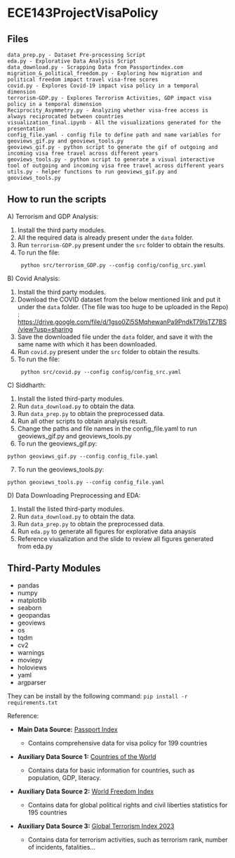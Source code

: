 # ECE143ProjectVisaPolicy

## Files
```
data_prep.py - Dataset Pre-processing Script
eda.py - Explorative Data Analysis Script
data_download.py - Scrapping Data from Passportindex.com
migration_&_political_freedom.py - Exploring how migration and political freedom impact travel visa-free scores
covid.py - Explores Covid-19 impact visa policy in a temporal dimension
terrorism-GDP.py - Explores Terrorism Activities, GDP impact visa policy in a temporal dimension
Reciprocity_Asymmetry.py - Analyzing whether visa-free access is always reciprocated between countries
visualization_final.ipynb - All the visualizations generated for the presentation
config_file.yaml - config file to define path and name variables for geoviews_gif.py and geoviews_tools.py
geoviews_gif.py - python script to generate the gif of outgoing and incoming visa free travel across different years
geoviews_tools.py - python script to generate a visual interactive tool of outgoing and incoming visa free travel across different years
utils.py - helper functions to run geoviews_gif.py and geoviews_tools.py
```


## How to run the scripts

A) Terrorism and GDP Analysis:
1. Install the third party modules.
2. All the required data is already present under the `data` folder.
3. Run `terrorism-GDP.py` present under the `src` folder to obtain the results.
4. To run the file:
   ```
    python src/terrorism_GDP.py --config config/config_src.yaml
   ```

B) Covid Analysis:
1. Install the third party modules.
2. Download the COVID dataset from the below mentioned link and put it under the `data` folder.  (The file was too huge to be uploaded in the Repo) :
   https://drive.google.com/file/d/1gso0Zl5SMqhewanPa9PndkT79lsTZ7BS/view?usp=sharing
3. Save the downloaded file under the `data` folder, and save it with the same name with which it has been downloaded.
4. Run `covid.py` present under the `src` folder to obtain the results.
5. To run the file:
   ```
    python src/covid.py --config config/config_src.yaml
   ```


C) Siddharth:
1. Install the listed third-party modules.
2. Run `data_download.py` to obtain the data.
3. Run `data_prep.py` to obtain the preprocessed data.
4. Run all other scripts to obtain analysis result.
5. Change the paths and file names in the config_file.yaml to run geoviews_gif.py and geoviews_tools.py
6. To run the geoviews_gif.py:
```
python geoviews_gif.py --config config_file.yaml
```
7. To run the geoviews_tools.py:
```
python geoviews_tools.py --config config_file.yaml
```

D) Data Downloading Preprocessing and EDA:
1. Install the listed third-party modules.
2. Run `data_download.py` to obtain the data.
3. Run `data_prep.py` to obtain the preprocessed data.
4. Run `eda.py` to generate all figures for explorative data anaysis
5. Reference viusalization and the slide to review all figures generated
from eda.py

## Third-Party Modules
- pandas
- numpy
- matplotlib
- seaborn
- geopandas
- geoviews
- os
- tqdm
- cv2
- warnings
- moviepy
- holoviews
- yaml
- argparser

They can be install by the following command:
`pip install -r requirements.txt`


Reference:
- **Main Data Source:** [Passport Index](https://www.passportindex.org)
  - Contains comprehensive data for visa policy for 199 countries

- **Auxiliary Data Source 1:** [Countries of the World](https://www.kaggle.com/datasets/fernandol/countries-of-the-world)
  - Contains data for basic information for countries, such as population, GDP, literacy.

- **Auxiliary Data Source 2:** [World Freedom Index](https://www.kaggle.com/datasets/sujaykapadnis/world-freedom-index)
  - Contains data for global political rights and civil liberties statistics for 195 countries

- **Auxiliary Data Source 3:** [Global Terrorism Index 2023](https://www.kaggle.com/datasets/ddosad/global-terrorism-index-2023)
  - Contains data for terrorism activities, such as terrorism rank, number of incidents, fatalities…